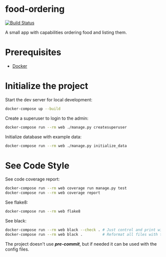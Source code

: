 # food-ordering

[![Build Status](https://travis-ci.org/muhammet_mucahit/food-ordering.svg?branch=master)](https://travis-ci.org/muhammet_mucahit/food-ordering)

A small app with capabilities ordering food and listing them.

# Prerequisites

- [Docker](https://docs.docker.com/get-docker/)

# Initialize the project

Start the dev server for local development:

```bash
docker-compose up --build
```

Create a superuser to login to the admin:

```bash
docker-compose run --rm web ./manage.py createsuperuser
```

Initialize database with example data:

```bash
docker-compose run --rm web ./manage.py initialize_data
```

# See Code Style

See code coverage report:

```bash
docker-compose run --rm web coverage run manage.py test
docker-compose run --rm web coverage report
```

See flake8:

```bash
docker-compose run --rm web flake8
```

See black:

```bash
docker-compose run --rm web black --check . # Just control and print will be formatted files
docker-compose run --rm web black .         # Reformat all files with the rules of pyproject.toml
```

The project doesn't use **_pre-commit_**, but if needed it can be used with the config files.